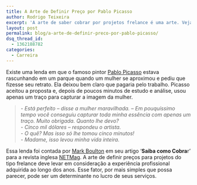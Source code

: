 ```yaml
---
title: A Arte de Definir Preço por Pablo Picasso
author: Rodrigo Teixeira
excerpt: 'A arte de saber cobrar por projetos frelance é uma arte. Veja como Pablo Picasso encarava essa tipo de situação. '
layout: post
permalink: blog/a-arte-de-definir-preco-por-pablo-picasso/
dsq_thread_id:
  - 1362188782
categories:
  - Carreira
---
```

Existe uma lenda em que o famoso pintor <a href="http://pt.wikipedia.org/wiki/Pablo_picasso" target="_blank">Pablo Picasso</a> estava rascunhando em um parque quando um mulher se aproximou e pediu que fizesse seu retrato. Ela deixou bem claro que pagaria pelo trabalho. Picasso aceitou a proposta e, depois de poucos minutos de estudo e análise, usou apenas um traço para capturar a imagem da mulher.

> *- Está perfeito &#8211; disse a mulher maravilhada. &#8211; Em pouquíssimo tempo você conseguiu capturar toda minha essência com apenas um traço. Muito obrigada. Quanto lhe devo?*  
> *- Cinco mil dólares &#8211; respondeu o artista.*  
> *- O quê? Mas isso só lhe tomou cinco minutos!*  
> *- Madame, isso levou minha vida inteira.*

Essa lenda foi contada por <a href="http://www.markboulton.co.uk/" target="_blank">Mark Boulton</a> em seu artigo ‘**Saiba como Cobra**r’ para a revista inglesa [NETMag][1]. A arte de definir preços para projetos do tipo frelance deve levar em consideração a experiência profissional adquirida ao longo dos anos. Esse fator, por mais simples que possa parecer, pode ser um determinante no lucro de seus serviços.

 [1]: http://www.netmag.co.uk/